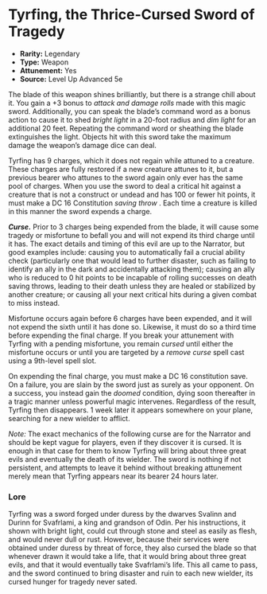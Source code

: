 # Tyrfing, the Thrice-Cursed Sword of Tragedy

- **Rarity:** Legendary
- **Type:** Weapon
- **Attunement:** Yes
- **Source:** Level Up Advanced 5e

The blade of this weapon shines brilliantly, but there is a strange chill about it. You gain a +3 bonus to _attack and damage rolls_  made with this magic sword. Additionally, you can speak the blade’s command word as a bonus action to cause it to shed _bright light_  in a 20-foot radius and _dim light_  for an additional 20 feet. Repeating the command word or sheathing the blade extinguishes the light. Objects hit with this sword take the maximum damage the weapon’s damage dice can deal.

Tyrfing has 9 charges, which it does not regain while attuned to a creature. These charges are fully restored if a new creature attunes to it, but a previous bearer who attunes to the sword again only ever has the same pool of charges. When you use the sword to deal a critical hit against a creature that is not a construct or undead and has 100 or fewer hit points, it must make a DC 16 Constitution _saving throw_ . Each time a creature is killed in this manner the sword expends a charge.

**_Curse._** Prior to 3 charges being expended from the blade, it will cause some tragedy or misfortune to befall you and will not expend its third charge until it has. The exact details and timing of this evil are up to the Narrator, but good examples include: causing you to automatically fail a crucial ability check (particularly one that would lead to further disaster, such as failing to identify an ally in the dark and accidentally attacking them); causing an ally who is reduced to 0 hit points to be incapable of rolling successes on death saving throws, leading to their death unless they are healed or stabilized by another creature; or causing all your next critical hits during a given combat to miss instead.

Misfortune occurs again before 6 charges have been expended, and it will not expend the sixth until it has done so. Likewise, it must do so a third time before expending the final charge. If you break your attunement with Tyrfing with a pending misfortune, you remain _cursed_  until either the misfortune occurs or until you are targeted by a _remove curse_  spell cast using a 9th-level spell slot.

On expending the final charge, you must make a DC 16 constitution save. On a failure, you are slain by the sword just as surely as your opponent. On a success, you instead gain the _doomed_  condition, dying soon thereafter in a tragic manner unless powerful magic intervenes. Regardless of the result, Tyrfing then disappears. 1 week later it appears somewhere on your plane, searching for a new wielder to afflict.

_Note:_ The exact mechanics of the following curse are for the Narrator and should be kept vague for players, even if they discover it is cursed. It is enough in that case for them to know Tyrfing will bring about three great evils and eventually the death of its wielder. The sword is nothing if not persistent, and attempts to leave it behind without breaking attunement merely mean that Tyrfing appears near its bearer 24 hours later.

### Lore

Tyrfing was a sword forged under duress by the dwarves Svalinn and Durinn for Svafrlami, a king and grandson of Odin. Per his instructions, it shown with bright light, could cut through stone and steel as easily as flesh, and would never dull or rust. However, because their services were obtained under duress by threat of force, they also cursed the blade so that whenever drawn it would take a life, that it would bring about three great evils, and that it would eventually take Svafrlami’s life. This all came to pass, and the sword continued to bring disaster and ruin to each new wielder, its cursed hunger for tragedy never sated.

